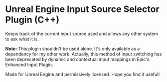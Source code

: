 # Unreal Engine Input Source Selector Plugin (C++)

Keeps track of the current input source used and allows any other system to ask what it is.

**Note:** This plugin shouldn't be used alone. It's only available as a dependency for my other work. Actually, this method of input switching has been deprecated by dynamic and contextual input mappings in Epic's Enhanced Input Plugin.

Made for Unreal Engine and permissively licensed. Hope you find it useful!